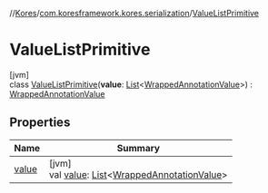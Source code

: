 //[Kores](../../../index.md)/[com.koresframework.kores.serialization](../index.md)/[ValueListPrimitive](index.md)

# ValueListPrimitive

[jvm]\
class [ValueListPrimitive](index.md)(**value**: [List](https://kotlinlang.org/api/latest/jvm/stdlib/kotlin.collections/-list/index.html)<[WrappedAnnotationValue](../-wrapped-annotation-value/index.md)>) : [WrappedAnnotationValue](../-wrapped-annotation-value/index.md)

## Properties

| Name | Summary |
|---|---|
| [value](value.md) | [jvm]<br>val [value](value.md): [List](https://kotlinlang.org/api/latest/jvm/stdlib/kotlin.collections/-list/index.html)<[WrappedAnnotationValue](../-wrapped-annotation-value/index.md)> |
